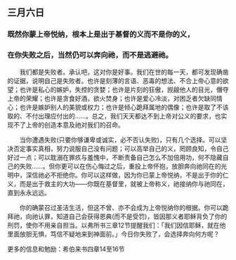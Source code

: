 ## 三月六日

### 既然你蒙上帝悦纳，根本上是出于基督的义而不是你的义，

### 在你失败之后，当然仍可以奔向祂，而不是逃避祂。


&emsp;&emsp;我们都是失败者。承认吧，这对你是好事。我们在世的每一天，都可发现确凿的证据，说明自己是失败者。也许是刻薄的言语、恶毒的想法、不合上帝心意的欲望；也许是私心的嫉妒，失控的贪婪；也许是片刻的狂傲，觊觎他人的目光，僭夺上帝的荣耀；也许是贪食好酒，欲火焚身；也许是爱心冷淡，对困乏者欠缺同情心；也许是嫉妒别人的美貌或权力；也许是倾心跪拜属地的偶像；也许是取了不该取的、不付出理应付出的……。总之，我们天天都达不到上帝对公义的要求，也实现不了上帝的创造本意及祂对我们的召命。

&emsp;&emsp;当你遭遇失败(只要你够谦卑或诚实，必不否认失败)，只有几个选择。可以坚决否定事实真相，努力说服自己没有问题；可以高举自己的义，罔顾良知，令自己好过一点；可以耽溺在罪疚与羞愧中，不断责备自己怎么不加倍用功，何不隐藏自己的失败……。但你更可以在伤心悔过之后，重投上帝怀抱，放胆奔向祂同在的光明中，深信祂必不拒绝你。你可以这样做，因为你已蒙上帝悦纳，不是出于你的仁义，而是出于救主的大功——你既在基督里，就被上帝称义，祂接纳你与祂同在，直到永永远远。

&emsp;&emsp;你的确蒙召过圣洁生活，但这不曾、亦不会成为上帝悦纳你的根据。你可以跪拜祂，向祂认罪，知道自己会获得恩典(而不是受罚)，皆因那义者耶稣背负了你的刑罚，使你不用亲自担当。以弗所书三章12节提醒我们：「我们因信耶稣，就在他里面放胆无惧，笃信不疑地来到神面前。」今日你失败了，会选择奔向何方呢？


更多的信息和勉励：希伯来书四章14至16节 